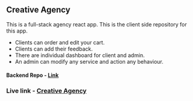 ## Creative Agency

This is a full-stack agency react app. This is the client side repository for this app.

- Clients can order and edit your cart.
- Clients can add their feedback.
- There are individual dashboard for client and admin.
- An admin can modify any service and action any behaviour.

#### Backend Repo - [Link](https://github.com/MrmShAHiD/creative-agency-server)

### Live link - [Creative Agency](https://creative-agency-hero.web.app)
